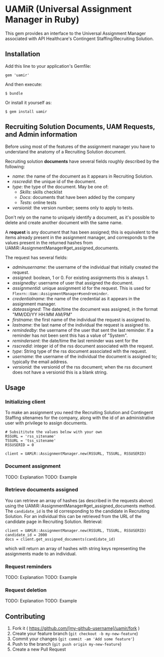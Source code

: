 # UAMiR (**U**niversal **A**ssignment **M**anager in **R**uby)

This gem provides an interface to the Universal Assignment Manager associated with API Healthcare's Contingent Staffing/Recruiting Solution.


## Installation

Add this line to your application's Gemfile:

    gem 'uamir'

And then execute:

    $ bundle

Or install it yourself as:

    $ gem install uamir


## Recruiting Solution Documents, UAM Requests, and Admin information

Before using most of the features of the assignment manager you have to understand the anatomy of a Recruiting Solution document.

Recruiting solution **documents** have several fields roughly described by the following:

* *name*: the name of the document as it appears in Recruiting Solution.
* *rsscredid*: the unique id of the document.
* *type*: the type of the document. May be one of:
  * *Skills*: skills checklist
  * *Docs*: documents that have been added by the company
  * *Tests*: online tests
* *versionid*: the version number; seems only to apply to tests.

Don't rely on the name to uniquely identify a document, as it's possible to delete and create another document with the same name.

A **request** is any document that has been assigned; this is equivalent to the items already present in the assignment manager, and corresponds to the values present in the returned hashes from UAMiR::AssignmentManager#get_assigned_documents.

The request has several fields:

* *adminusername*: the username of the individual that initially created the request. 
* *assigned*: boolean, 1 or 0. For existing assignments this is always 1.
* *assignedby*: username of user that assigned the document.
* *assignmentid*: unique assignment id for the request. This is used for `Flexrn::Uam::AssignmentManager#sendreminder`.
* *credentialname*: the name of the credential as it appears in the assignment manager.
* *dateassigned*: The date/time the document was assigned, in the format "MM/DD/YY HH:MM AM/PM"
* *firstname*: the first name of the individual the request is assigned to.
* *lastname*: the last name of the individual the request is assigned to.
* *remindedby*: the username of the user that sent the last reminder. If a reminder has not been sent this has a value of "System".
* *remindersent*: the date/time the last reminder was sent for the 
* *rsscredid*: integer id of the rss document associated with the request.
* *type*: String type of the rss document associated with the request.
* *username*: the username of the individual the document is assigned to; typically the email address.
* *versionid*: the versionid of the rss document; when the rss document does not have a versionid this is a blank string.


## Usage

### Initializing client

To make an assignment you need the Recruiting Solution and Contingent Staffing sitenames for the company, along with the id of an administrative user with privilege to assign documents.

    # Subsititute the values below with your own
    RSSURL = 'rss_sitename'
    TSSURL = 'tss_sitename'
    RSSUSERID = 0

    client = UAMiR::AssignmentManager.new(RSSURL, TSSURL, RSSUSERID)

### Document assignment

TODO: Explanation
TODO: Example

### Retrieve documents assigned

You can retrieve an array of hashes (as described in the requests above) using the UAMiR::AssignmentManager#get_assigned_documents method. The `candidate_id` is the id corresponding to the candidate in Recruiting Solution. For an individual this can be retrieved from the URL of the candidate page in Recruiting Solution. Retrieval:

    client = UAMiR::AssignmentManager.new(RSSURL, TSSURL, RSSUSERID)
    candidate_id = 2000
    docs = client.get_assigned_documents(candidate_id)

which will return an array of hashes with string keys representing the assignments made to an individual.

### Request reminders

TODO: Explanation
TODO: Example

### Request deletion

TODO: Explanation
TODO: Example


## Contributing

1. Fork it ( https://github.com/[my-github-username]/uamir/fork )
2. Create your feature branch (`git checkout -b my-new-feature`)
3. Commit your changes (`git commit -am 'Add some feature'`)
4. Push to the branch (`git push origin my-new-feature`)
5. Create a new Pull Request
